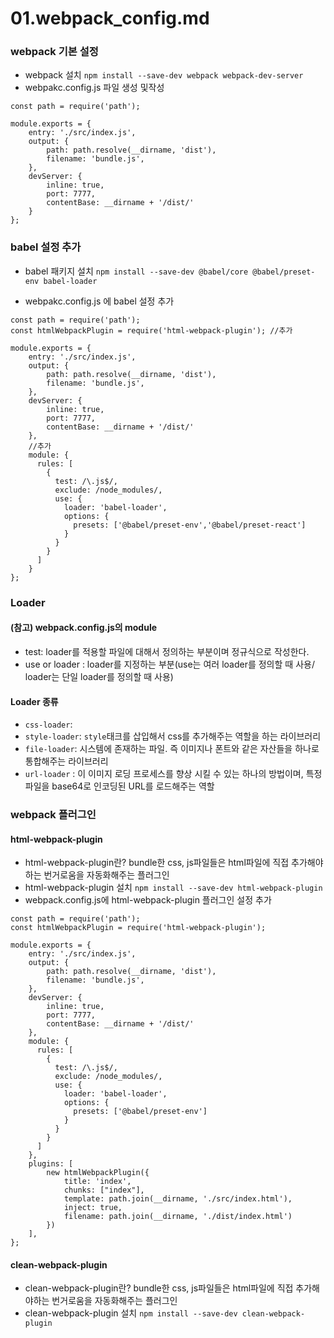 # 01.webpack_config.md

### webpack 기본 설정
* webpack 설치
`npm install --save-dev webpack webpack-dev-server`
* webpakc.config.js 파일 생성 및작성
```
const path = require('path');

module.exports = {
    entry: './src/index.js',
    output: {
        path: path.resolve(__dirname, 'dist'),
        filename: 'bundle.js',
    },
    devServer: {
        inline: true,
        port: 7777,
        contentBase: __dirname + '/dist/'
    }
};

```

### babel 설정 추가
* babel 패키지 설치
`npm install --save-dev @babel/core @babel/preset-env babel-loader`

* webpakc.config.js 에 babel 설정 추가
```
const path = require('path');
const htmlWebpackPlugin = require('html-webpack-plugin'); //추가

module.exports = {
    entry: './src/index.js',
    output: {
        path: path.resolve(__dirname, 'dist'),
        filename: 'bundle.js',
    },
    devServer: {
        inline: true,
        port: 7777,
        contentBase: __dirname + '/dist/'
    },
    //추가
    module: {
      rules: [
        {
          test: /\.js$/,
          exclude: /node_modules/,
          use: {
            loader: 'babel-loader',
            options: {
              presets: ['@babel/preset-env','@babel/preset-react']
            }
          }
        }
      ]
    }
};
```

### Loader
#### (참고) webpack.config.js의 module
* test: loader를 적용할 파일에 대해서 정의하는 부분이며 정규식으로 작성한다.
* use or loader : loader를 지정하는 부분(use는 여러 loader를 정의할 때 사용/ loader는 단일 loader를 정의할 때 사용)

#### Loader 종류
* `css-loader`:
* `style-loader`: `style`태크를 삽입해서 css를 추가해주는 역할을 하는 라이브러리
* `file-loader`: 시스템에 존재하는 파일. 즉 이미지나 폰트와 같은 자산들을 하나로 통합해주는 라이브러리
* `url-loader` : 이 이미지 로딩 프로세스를 향상 시킬 수 있는 하나의 방법이며, 특정 파일을 base64로 인코딩된 URL를 로드해주는 역할


### webpack 플러그인
#### html-webpack-plugin
* html-webpack-plugin란? bundle한 css, js파일들은 html파일에 직접 추가해야하는 번거로움을 자동화해주는 플러그인
* html-webpack-plugin 설치
```npm install --save-dev html-webpack-plugin```
* webpack.config.js에 html-webpack-plugin 플러그인 설정 추가
```
const path = require('path');
const htmlWebpackPlugin = require('html-webpack-plugin');

module.exports = {
    entry: './src/index.js',
    output: {
        path: path.resolve(__dirname, 'dist'),
        filename: 'bundle.js',
    },
    devServer: {
        inline: true,
        port: 7777,
        contentBase: __dirname + '/dist/'
    },
    module: {
      rules: [
        {
          test: /\.js$/,
          exclude: /node_modules/,
          use: {
            loader: 'babel-loader',
            options: {
              presets: ['@babel/preset-env']
            }
          }
        }
      ]
    },
    plugins: [
        new htmlWebpackPlugin({
            title: 'index',
            chunks: ["index"],
            template: path.join(__dirname, './src/index.html'),
            inject: true, 
            filename: path.join(__dirname, './dist/index.html')
        })
    ],
};
```

#### clean-webpack-plugin
* clean-webpack-plugin란? bundle한 css, js파일들은 html파일에 직접 추가해야하는 번거로움을 자동화해주는 플러그인
* clean-webpack-plugin 설치
```npm install --save-dev clean-webpack-plugin```
